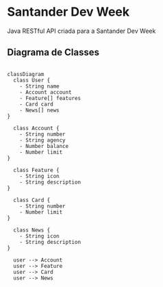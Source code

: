 # Santander Dev Week
Java RESTful API criada para a Santander Dev Week

## Diagrama de Classes

```mermaid

classDiagram
  class User {
    - String name
    - Account account
    - Feature[] features
    - Card card
    - News[] news
}

  class Account {
    - String number
    - String agency
    - Number balance
    - Number limit
}

  class Feature {
    - String icon
    - String description
}

  class Card {
    - String number
    - Number limit
}

  class News {
    - String icon
    - String description
}

  user --> Account
  user --> Feature
  user --> Card
  user --> News
```



